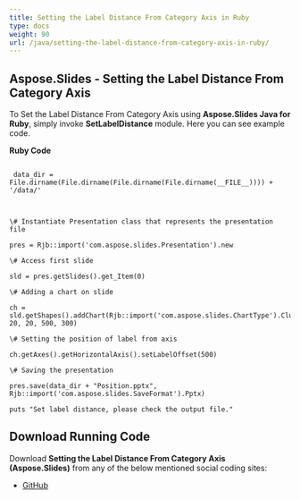 ```yaml
---
title: Setting the Label Distance From Category Axis in Ruby
type: docs
weight: 90
url: /java/setting-the-label-distance-from-category-axis-in-ruby/
---
```


## **Aspose.Slides - Setting the Label Distance From Category Axis**
To Set the Label Distance From Category Axis using **Aspose.Slides Java for Ruby**, simply invoke **SetLabelDistance** module. Here you can see example code.

**Ruby Code**

```

 data_dir = File.dirname(File.dirname(File.dirname(File.dirname(__FILE__)))) + '/data/'



\# Instantiate Presentation class that represents the presentation file

pres = Rjb::import('com.aspose.slides.Presentation').new

\# Access first slide

sld = pres.getSlides().get_Item(0)

\# Adding a chart on slide

ch = sld.getShapes().addChart(Rjb::import('com.aspose.slides.ChartType').ClusteredColumn, 20, 20, 500, 300)

\# Setting the position of label from axis

ch.getAxes().getHorizontalAxis().setLabelOffset(500)

\# Saving the presentation

pres.save(data_dir + "Position.pptx", Rjb::import('com.aspose.slides.SaveFormat').Pptx)

puts "Set label distance, please check the output file."

```
## **Download Running Code**
Download **Setting the Label Distance From Category Axis (Aspose.Slides)** from any of the below mentioned social coding sites:

- [GitHub](https://github.com/aspose-slides/Aspose.Slides-for-Java/blob/master/Plugins/Aspose_Slides_Java_for_Ruby/lib/asposeslidesjava/Charts/setlabeldistance.rb)
